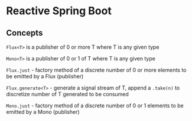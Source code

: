 # Reactive Spring Boot

## Concepts

`Flux<T>` is a publisher of 0 or more T where T is any given type

`Mono<T>` is a publisher of 0 or 1 of T where T is any given type

`Flux.just` - factory method of a discrete number of 0 or more elements to be emitted by 
a Flux (publisher)

`Flux.generate<T>` - generate a signal stream of T, append a `.take(n)` to discretize
number of T generated to be consumed

`Mono.just` - factory method of a discrete number of 0 or 1 elements to be emitted by 
a Mono (publisher)

